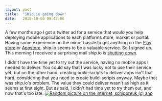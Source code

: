 ```yaml
---
layout: post
title:  "Ship.io going down"
date:   2015-10-06 09:47:00
---
```


A few months ago I got a twitter ad for a service that would you help deploying mobile applications to each platforms store, market or portal. Having some experience on the minor hassle to get anything on the [Play store](https://play.google.com/store) or [Appstore](https://itunes.apple.com), ship.io seems to be a valuable service. So I signed up.
This morning I received a surprising mail ship.io is [shutting down](https://ship.io/ship-io-is-shutting-down/).
<!-- more -->
 I didn't have the time yet to try out the service, having no mobile apps I needed to deliver. You could say that I was lucky not to use their service yet, but on the other hand, creating build-scripts to deliver apps isn't that hard, considering that you need to create build-scripts anyway. Maybe that was ship.io's problem. The value they could deliver wasn't as high as it seems at first sight. But as said, I didn't had time yet to try them out, and now that's too late.
[![Random picture on the internet, schipbreuk (c) anp](https://media.nu.nl/m/m1nxjqfapvgb_wd640.jpg/schipbreuk-nederlands-zeilschip-motorpech.jpg)](https://www.nu.nl/buitenland/3534126/schipbreuk-nederlands-zeilschip-motorpech.html)
